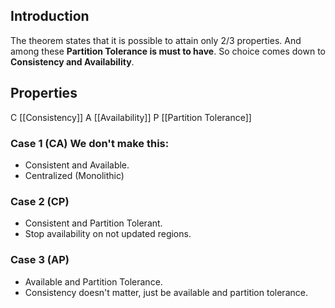 ## Introduction
The theorem states that it is possible to attain only 2/3 properties. And among these **Partition Tolerance is must to have**. So choice comes down to **Consistency and Availability**.


## Properties

C [[Consistency]]
A [[Availability]]
P [[Partition Tolerance]]


### Case 1 (CA) We don't make this:
- Consistent and Available. 
- Centralized (Monolithic)

### Case 2 (CP)
- Consistent and Partition Tolerant.
- Stop availability on not updated regions.

### Case 3 (AP)
- Available and Partition Tolerance.
- Consistency doesn't matter, just be available and partition tolerance.

